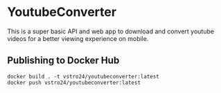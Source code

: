 # YoutubeConverter
This is a super basic API and web app to download and convert youtube videos for a better viewing experience on mobile.

## Publishing to Docker Hub
```
docker build . -t vstro24/youtubeconverter:latest
docker push vstro24/youtubeconverter:latest
```